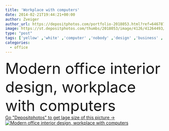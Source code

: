 ```yaml
---
title: 'Workplace with computers'
date: 2014-02-21T19:44:21+00:00
author: Zveiger
author_url: https://depositphotos.com/portfolio-2018053.html?ref=64678756
image: https://st.depositphotos.com/thumbs/2018053/image/4126/41264493/api_thumb_450.jpg?forcejpeg=true
type: "post"
tags: ['yellow' ,'white' ,'computer' ,'nobody' ,'design' ,'business' ,'new' ,'light' ,'chair' ,'technology' ,'modern' ,'office' ,'wall' ,'window' ,'interior' ,'indoor' ,'keyboard' ,'screen' ,'with' ,'lifestyle' ,'work' ,'mouse' ,'desk' ,'furniture' ,'room' ,'finance' ,'apartment' ,'workplace' ,'contemporary' ,'ceiling' ,'employment' ,'computers' ,'furnishing' ]
categories: 
  - office
---
```

<div aling="center">
            <font size="60"> Modern office interior design, workplace with computers</font>   
</div>
<div>
    <a href='https://st.depositphotos.com/thumbs/2018053/image/4126/41264493/api_thumb_450.jpg?forcejpeg=true?ref=64678756' target=_blank > Go "Depositphotos" to get lage size of this picture ->
        <img href='https://st.depositphotos.com/thumbs/2018053/image/4126/41264493/api_thumb_450.jpg?forcejpeg=true?ref=64678756' src='https://st.depositphotos.com/2018053/4126/i/950/depositphotos_41264493-stock-photo-workplace-with-computers.jpg?forcejpeg=true' alt='Modern office interior design, workplace with computers' >
    </a>
</div>
